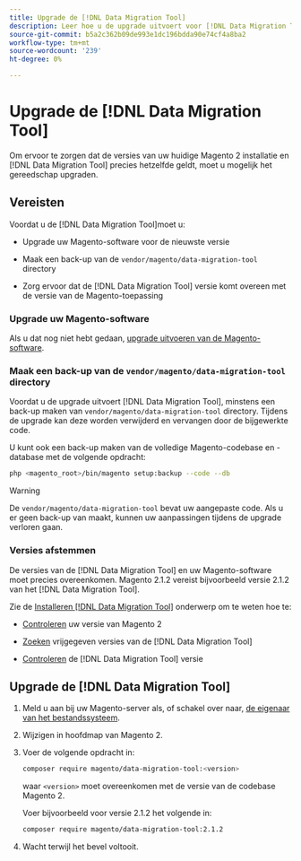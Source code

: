```yaml
---
title: Upgrade de [!DNL Data Migration Tool]
description: Leer hoe u de upgrade uitvoert voor [!DNL Data Migration Tool] gegevens tussen Magento 1 en Magento 2 over te dragen.
source-git-commit: b5a2c362b09de993e1dc196bdda90e74cf4a8ba2
workflow-type: tm+mt
source-wordcount: '239'
ht-degree: 0%

---
```



# Upgrade de [!DNL Data Migration Tool]

Om ervoor te zorgen dat de versies van uw huidige Magento 2 installatie en [!DNL Data Migration Tool] precies hetzelfde geldt, moet u mogelijk het gereedschap upgraden.

## Vereisten

Voordat u de [!DNL Data Migration Tool]moet u:

* Upgrade uw Magento-software voor de nieuwste versie

* Maak een back-up van de `vendor/magento/data-migration-tool` directory

* Zorg ervoor dat de [!DNL Data Migration Tool] versie komt overeen met de versie van de Magento-toepassing

### Upgrade uw Magento-software

Als u dat nog niet hebt gedaan, [upgrade uitvoeren van de Magento-software](https://experienceleague.adobe.com/docs/commerce-operations/upgrade-guide/overview.html).

### Maak een back-up van de `vendor/magento/data-migration-tool` directory

Voordat u de upgrade uitvoert [!DNL Data Migration Tool], minstens een back-up maken van `vendor/magento/data-migration-tool` directory. Tijdens de upgrade kan deze worden verwijderd en vervangen door de bijgewerkte code.

U kunt ook een back-up maken van de volledige Magento-codebase en -database met de volgende opdracht:

```bash
php <magento_root>/bin/magento setup:backup --code --db
```

>[!WARNING]
>
>De `vendor/magento/data-migration-tool` bevat uw aangepaste code. Als u er geen back-up van maakt, kunnen uw aanpassingen tijdens de upgrade verloren gaan.


### Versies afstemmen

De versies van de [!DNL Data Migration Tool] en uw Magento-software moet precies overeenkomen. Magento 2.1.2 vereist bijvoorbeeld versie 2.1.2 van het [!DNL Data Migration Tool].

Zie de [Installeren [!DNL Data Migration Tool]](install.md) onderwerp om te weten hoe te:

* [Controleren](install.md#check-your-version) uw versie van Magento 2

* [Zoeken](install.md#find-released-versions-of-data-migration-tool) vrijgegeven versies van de [!DNL Data Migration Tool]

* [Controleren](install.md#check-version-of-installed-data-migration-tool) de [!DNL Data Migration Tool] versie

## Upgrade de [!DNL Data Migration Tool]

1. Meld u aan bij uw Magento-server als, of schakel over naar, [de eigenaar van het bestandssysteem](https://devdocs.magento.com/guides/v2.4/install-gde/prereq/file-sys-perms-over.html).
1. Wijzigen in hoofdmap van Magento 2.
1. Voer de volgende opdracht in:

   ```bash
   composer require magento/data-migration-tool:<version>
   ```

   waar `<version>` moet overeenkomen met de versie van de codebase Magento 2.

   Voer bijvoorbeeld voor versie 2.1.2 het volgende in:

   ```bash
   composer require magento/data-migration-tool:2.1.2
   ```

1. Wacht terwijl het bevel voltooit.
